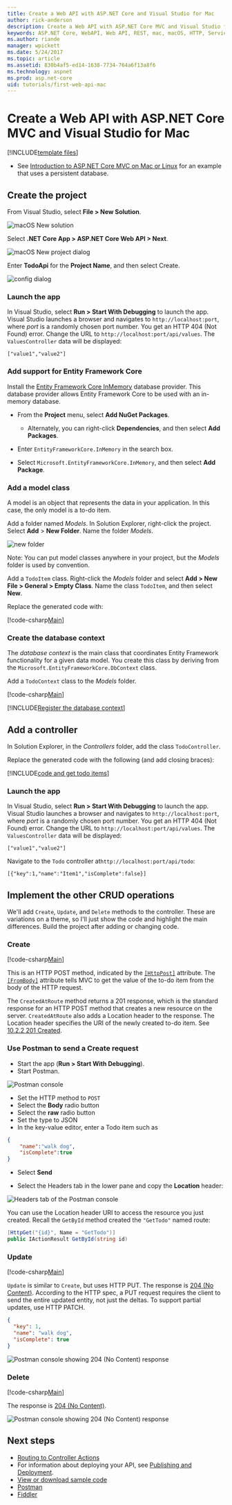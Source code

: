```yaml
---
title: Create a Web API with ASP.NET Core and Visual Studio for Mac
author: rick-anderson
description: Create a Web API with ASP.NET Core MVC and Visual Studio for Mac
keywords: ASP.NET Core, WebAPI, Web API, REST, mac, macOS, HTTP, Service, HTTP Service
ms.author: riande
manager: wpickett
ms.date: 5/24/2017
ms.topic: article
ms.assetid: 830b4af5-ed14-1638-7734-764a6f13a8f6
ms.technology: aspnet
ms.prod: asp.net-core
uid: tutorials/first-web-api-mac
---
```


# Create a Web API with ASP.NET Core MVC and Visual Studio for Mac

<!-- WARNING: The code AND images in this doc are used by uid: tutorials/web-api-vsc, tutorials/first-web-api-mac and tutorials/first-web-api. If you change any code/images in this tutorial, update uid: tutorials/web-api-vsc -->

[!INCLUDE[template files](../includes/webApi/intro.md)]

* See [Introduction to ASP.NET Core MVC on Mac or Linux](xref:tutorials/first-mvc-app-xplat/index) for an example that uses a persistent database.

## Create the project

From Visual Studio, select **File > New Solution**.

![macOS New solution](first-web-api-mac/_static/sln.png)

Select **.NET Core App >  ASP.NET Core Web API > Next**.

![macOS New project dialog](first-web-api-mac/_static/1.png)

Enter **TodoApi** for the **Project Name**, and then select Create.

![config dialog](first-web-api-mac/_static/2.png)

### Launch the app

In Visual Studio, select **Run > Start With Debugging** to launch the app. Visual Studio launches a browser and navigates to `http://localhost:port`, where *port* is a randomly chosen port number. You get an HTTP 404 (Not Found) error.  Change the URL to `http://localhost:port/api/values`. The `ValuesController` data will be displayed:

```
["value1","value2"]
```

### Add support for Entity Framework Core

Install the [Entity Framework Core InMemory](https://docs.microsoft.com/en-us/ef/core/providers/in-memory/) database provider. This database provider allows Entity Framework Core to be used with an in-memory database.

* From the **Project** menu, select **Add NuGet Packages**. 

  *  Alternately, you can right-click **Dependencies**, and then select **Add Packages**.

* Enter `EntityFrameworkCore.InMemory` in the search box.
* Select `Microsoft.EntityFrameworkCore.InMemory`, and then select **Add Package**.

### Add a model class

A model is an object that represents the data in your application. In this case, the only model is a to-do item.

Add a folder named *Models*. In Solution Explorer, right-click the project. Select **Add** > **New Folder**. Name the folder *Models*.

![new folder](first-web-api-mac/_static/folder.png)

Note: You can put model classes anywhere in your project, but the *Models* folder is used by convention.

Add a `TodoItem` class. Right-click the *Models* folder and select **Add > New File > General > Empty Class**. Name the class `TodoItem`, and then select **New**.

Replace the generated code with:

[!code-csharp[Main](first-web-api/sample/TodoApi/Models/TodoItem.cs)]

### Create the database context

The *database context* is the main class that coordinates Entity Framework functionality for a given data model. You create this class by deriving from the `Microsoft.EntityFrameworkCore.DbContext` class.

Add a `TodoContext` class to the *Models* folder.

[!code-csharp[Main](first-web-api/sample/TodoApi/Models/TodoContext.cs)]

[!INCLUDE[Register the database context](../includes/webApi/register_dbContext.md)]

## Add a controller

In Solution Explorer, in the *Controllers* folder, add the class `TodoController`.

Replace the generated code with the following (and add closing braces):

[!INCLUDE[code and get todo items](../includes/webApi/getTodoItems.md)]

### Launch the app

In Visual Studio, select **Run > Start With Debugging** to launch the app. Visual Studio launches a browser and navigates to `http://localhost:port`, where *port* is a randomly chosen port number. You get an HTTP 404 (Not Found) error.  Change the URL to `http://localhost:port/api/values`. The `ValuesController` data will be displayed:

```
["value1","value2"]
```

Navigate to the `Todo` controller at`http://localhost:port/api/todo`:

```
[{"key":1,"name":"Item1","isComplete":false}]
```

## Implement the other CRUD operations

We'll add `Create`, `Update`, and `Delete` methods to the controller. These are variations on a theme, so I'll just show the code and highlight the main differences. Build the project after adding or changing code.

### Create

[!code-csharp[Main](first-web-api/sample/TodoApi/Controllers/TodoController.cs?name=snippet_Create)]

This is an HTTP POST method, indicated by the [`[HttpPost]`](https://docs.asp.net/projects/api/en/latest/autoapi/Microsoft/AspNetCore/Mvc/HttpPostAttribute/index.html) attribute. The [`[FromBody]`](https://docs.asp.net/projects/api/en/latest/autoapi/Microsoft/AspNetCore/Mvc/FromBodyAttribute/index.html) attribute tells MVC to get the value of the to-do item from the body of the HTTP request.

The `CreatedAtRoute` method returns a 201 response, which is the standard response for an HTTP POST method that creates a new resource on the server. `CreatedAtRoute` also adds a Location header to the response. The Location header specifies the URI of the newly created to-do item. See [10.2.2 201 Created](http://www.w3.org/Protocols/rfc2616/rfc2616-sec10.html).

### Use Postman to send a Create request

* Start the app (**Run > Start With Debugging**).
* Start Postman.

![Postman console](first-web-api/_static/pmc.png)

* Set the HTTP method to `POST`
* Select the **Body** radio button
* Select the **raw** radio button
* Set the type to JSON
* In the key-value editor, enter a Todo item such as

```json
{
	"name":"walk dog",
	"isComplete":true
}
```

* Select **Send**

* Select the Headers tab in the lower pane and copy the **Location** header:

![Headers tab of the Postman console](first-web-api/_static/pmget.png)

You can use the Location header URI to access the resource you just created. Recall the `GetById` method created the `"GetTodo"` named route:

```csharp
[HttpGet("{id}", Name = "GetTodo")]
public IActionResult GetById(string id)
```

### Update

[!code-csharp[Main](first-web-api/sample/TodoApi/Controllers/TodoController.cs?name=snippet_Update)]

`Update` is similar to `Create`, but uses HTTP PUT. The response is [204 (No Content)](http://www.w3.org/Protocols/rfc2616/rfc2616-sec9.html). According to the HTTP spec, a PUT request requires the client to send the entire updated entity, not just the deltas. To support partial updates, use HTTP PATCH.

```json
{
  "key": 1,
  "name": "walk dog",
  "isComplete": true
}
```

![Postman console showing 204 (No Content) response](first-web-api/_static/pmcput.png)

### Delete

[!code-csharp[Main](first-web-api/sample/TodoApi/Controllers/TodoController.cs?name=snippet_Delete)]

The response is [204 (No Content)](http://www.w3.org/Protocols/rfc2616/rfc2616-sec9.html).

![Postman console showing 204 (No Content) response](first-web-api/_static/pmd.png)

## Next steps

* [Routing to Controller Actions](xref:mvc/controllers/routing)
* For information about deploying your API, see [Publishing and Deployment](../publishing/index.md).
* [View or download sample code](https://github.com/aspnet/Docs/tree/master/aspnetcore/tutorials/first-web-api/sample)
* [Postman](https://www.getpostman.com/)
* [Fiddler](http://www.fiddler2.com/fiddler2/)
